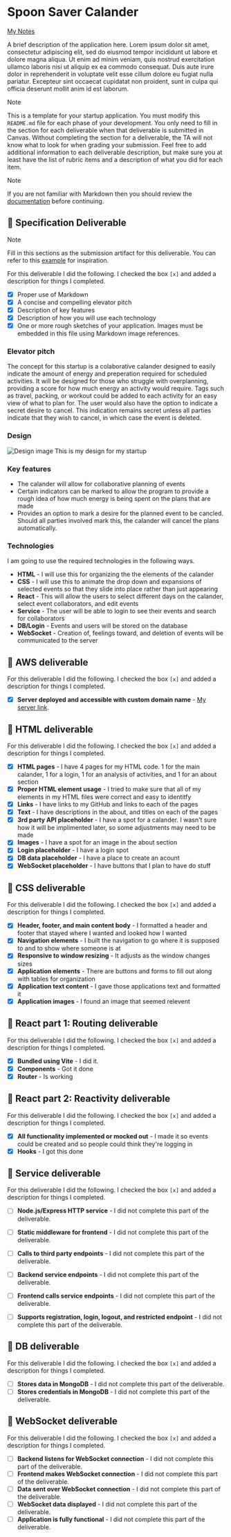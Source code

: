 # Spoon Saver Calander

[My Notes](notes.md)

A brief description of the application here. Lorem ipsum dolor sit amet, consectetur adipiscing elit, sed do eiusmod tempor incididunt ut labore et dolore magna aliqua. Ut enim ad minim veniam, quis nostrud exercitation ullamco laboris nisi ut aliquip ex ea commodo consequat. Duis aute irure dolor in reprehenderit in voluptate velit esse cillum dolore eu fugiat nulla pariatur. Excepteur sint occaecat cupidatat non proident, sunt in culpa qui officia deserunt mollit anim id est laborum.


> [!NOTE]
>  This is a template for your startup application. You must modify this `README.md` file for each phase of your development. You only need to fill in the section for each deliverable when that deliverable is submitted in Canvas. Without completing the section for a deliverable, the TA will not know what to look for when grading your submission. Feel free to add additional information to each deliverable description, but make sure you at least have the list of rubric items and a description of what you did for each item.

> [!NOTE]
>  If you are not familiar with Markdown then you should review the [documentation](https://docs.github.com/en/get-started/writing-on-github/getting-started-with-writing-and-formatting-on-github/basic-writing-and-formatting-syntax) before continuing.

## 🚀 Specification Deliverable

> [!NOTE]
>  Fill in this sections as the submission artifact for this deliverable. You can refer to this [example](https://github.com/webprogramming260/startup-example/blob/main/README.md) for inspiration.

For this deliverable I did the following. I checked the box `[x]` and added a description for things I completed.

- [x] Proper use of Markdown
- [x] A concise and compelling elevator pitch
- [x] Description of key features
- [x] Description of how you will use each technology
- [x] One or more rough sketches of your application. Images must be embedded in this file using Markdown image references.

### Elevator pitch

The concept for this startup is a colaborative calander designed to easily indicate the amount of energy and preperation required for scheduled activities. It will be designed for those who struggle with overplanning, providing a score for how much energy an activity would require. Tags such as travel, packing, or workout could be added to each activity for an easy view of what to plan for. The user would also have the option to indicate a secret desire to cancel. This indication remains secret unless all parties indicate that they wish to cancel, in which case the event is deleted.

### Design

![Design image](rough_design.png)
This is my design for my startup

### Key features

- The calander will allow for collaborative planning of events
- Certain indicators can be marked to allow the program to provide a rough idea of how much energy is being spent on the plans that are made
- Provides an option to mark a desire for the planned event to be cancled. Should all parties involved mark this, the calander will cancel the plans automatically.

### Technologies

I am going to use the required technologies in the following ways.

- **HTML** - I will use this for organizing the the elements of the calander
- **CSS** - I will use this to animate the drop down and expansions of selected events so that they slide into place rather than just appearing
- **React** - This will allow the users to select different days on the calander, select event collaborators, and edit events
- **Service** - The user will be able to login to see their events and search for collaborators
- **DB/Login** - Events and users will be stored on the database
- **WebSocket** - Creation of, feelings toward, and deletion of events will be communicated to the server

## 🚀 AWS deliverable

For this deliverable I did the following. I checked the box `[x]` and added a description for things I completed.

- [x] **Server deployed and accessible with custom domain name** - [My server link](https://startup.packerbarlow.click/).

## 🚀 HTML deliverable

For this deliverable I did the following. I checked the box `[x]` and added a description for things I completed.

- [x] **HTML pages** - I have 4 pages for my HTML code. 1 for the main calander, 1 for a login, 1 for an analysis of activities, and 1 for an about section
- [x] **Proper HTML element usage** - I tried to make sure that all of my elements in my HTML files were correct and easy to identitfy
- [x] **Links** - I have links to my GitHub and links to each of the pages
- [x] **Text** - I have descriptions in the about, and titles on each of the pages
- [x] **3rd party API placeholder** - I have a spot for a calander. I wasn't sure how it will be implimented later, so some adjustments may need to be made
- [x] **Images** - I have a spot for an image in the about section
- [x] **Login placeholder** - I have a login spot
- [x] **DB data placeholder** - I have a place to create an acount
- [x] **WebSocket placeholder** - I have buttons that I plan to have do stuff

## 🚀 CSS deliverable

For this deliverable I did the following. I checked the box `[x]` and added a description for things I completed.

- [x] **Header, footer, and main content body** - I formatted a header and footer that stayed where I wanted and looked how I wanted
- [x] **Navigation elements** - I built the navigation to go where it is supposed to and to show where someone is at
- [x] **Responsive to window resizing** - It adjusts as the window changes sizes
- [x] **Application elements** - There are buttons and forms to fill out along with tables for organization
- [x] **Application text content** - I gave those applications text and formatted it
- [x] **Application images** - I found an image that seemed relevent

## 🚀 React part 1: Routing deliverable

For this deliverable I did the following. I checked the box `[x]` and added a description for things I completed.

- [x] **Bundled using Vite** - I did it.
- [x] **Components** - Got it done
- [x] **Router** - Is working

## 🚀 React part 2: Reactivity deliverable

For this deliverable I did the following. I checked the box `[x]` and added a description for things I completed.

- [x] **All functionality implemented or mocked out** - I made it so events could be created and so people could think they're logging in
- [x] **Hooks** - I got this done

## 🚀 Service deliverable

For this deliverable I did the following. I checked the box `[x]` and added a description for things I completed.

- [ ] **Node.js/Express HTTP service** - I did not complete this part of the deliverable.
- [ ] **Static middleware for frontend** - I did not complete this part of the deliverable.
- [ ] **Calls to third party endpoints** - I did not complete this part of the deliverable.
- [ ] **Backend service endpoints** - I did not complete this part of the deliverable.
- [ ] **Frontend calls service endpoints** - I did not complete this part of the deliverable.
- [ ] **Supports registration, login, logout, and restricted endpoint** - I did not complete this part of the deliverable.


## 🚀 DB deliverable

For this deliverable I did the following. I checked the box `[x]` and added a description for things I completed.

- [ ] **Stores data in MongoDB** - I did not complete this part of the deliverable.
- [ ] **Stores credentials in MongoDB** - I did not complete this part of the deliverable.

## 🚀 WebSocket deliverable

For this deliverable I did the following. I checked the box `[x]` and added a description for things I completed.

- [ ] **Backend listens for WebSocket connection** - I did not complete this part of the deliverable.
- [ ] **Frontend makes WebSocket connection** - I did not complete this part of the deliverable.
- [ ] **Data sent over WebSocket connection** - I did not complete this part of the deliverable.
- [ ] **WebSocket data displayed** - I did not complete this part of the deliverable.
- [ ] **Application is fully functional** - I did not complete this part of the deliverable.
